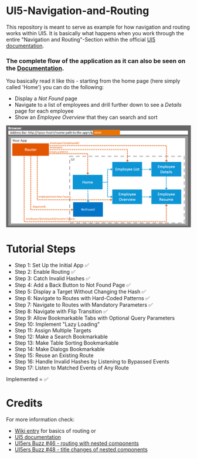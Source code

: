 # UI5-Navigation-and-Routing

This repository is meant to serve as example for how navigation and routing works within UI5. It is basically what happens when you work through the entire "Navigation and Routing"-Section within the official [UI5 documentation](https://sapui5.hana.ondemand.com/#/topic/1b6dcd39a6a74f528b27ddb22f15af0d).

### The complete flow of the application as it can also be seen on the [Documentation](https://sapui5.hana.ondemand.com/#/topic/1b6dcd39a6a74f528b27ddb22f15af0d).

You basically read it like this - starting from the home page (here simply called 'Home') you can do the following:

* Display a _Not Found_ page
* Navigate to a list of employees and drill further down to see a _Details_ page for each employee
* Show an _Employee Overview_ that they can search and sort

![](readme_images/routing_overview.png)

# Tutorial Steps

* Step 1: Set Up the Initial App :white_check_mark:
* Step 2: Enable Routing :white_check_mark:
* Step 3: Catch Invalid Hashes :white_check_mark:
* Step 4: Add a Back Button to Not Found Page :white_check_mark:
* Step 5: Display a Target Without Changing the Hash :white_check_mark:
* Step 6: Navigate to Routes with Hard-Coded Patterns :white_check_mark:
* Step 7: Navigate to Routes with Mandatory Parameters :white_check_mark:
* Step 8: Navigate with Flip Transition :white_check_mark:
* Step 9: Allow Bookmarkable Tabs with Optional Query Parameters
* Step 10: Implement "Lazy Loading"
* Step 11: Assign Multiple Targets
* Step 12: Make a Search Bookmarkable
* Step 13: Make Table Sorting Bookmarkable
* Step 14: Make Dialogs Bookmarkable
* Step 15: Reuse an Existing Route
* Step 16: Handle Invalid Hashes by Listening to Bypassed Events
* Step 17: Listen to Matched Events of Any Route

Implemented = :white_check_mark:

# Credits

For more information check:

* [Wiki entry](https://github.com/SAPMarco/SAPMarco.github.io/wiki/UI5-Basics-of-Routing) for basics of routing or 
* [UI5 documentation](https://sapui5.hana.ondemand.com/#/topic/1b6dcd39a6a74f528b27ddb22f15af0d)
* [UI5ers Buzz #46 - routing with nested components](https://blogs.sap.com/2020/02/05/ui5er-buzz-46-routing-with-nested-components/)
* [UI5ers Buzz #48 - title changes of nested components](https://blogs.sap.com/2020/03/23/ui5ers-buzz-48-consuming-title-changes-of-nested-components/)